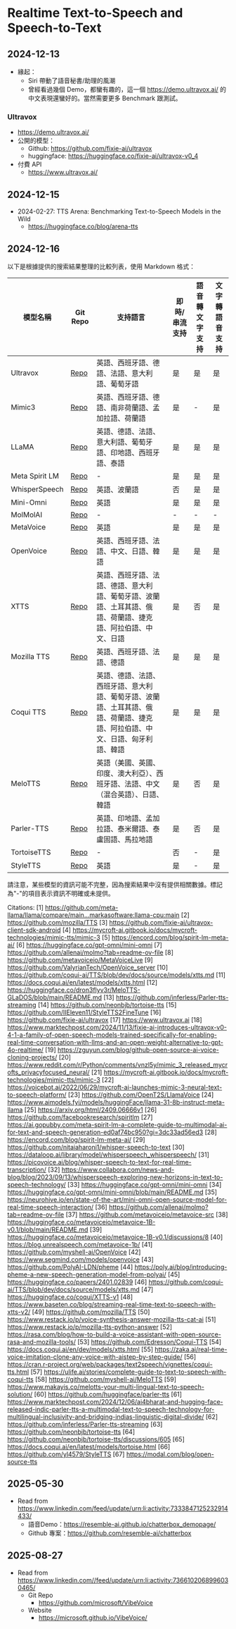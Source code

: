 # Realtime Text-to-Speech and Speech-to-Text

## 2024-12-13

- 緣起：
  - Siri 帶動了語音秘書/助理的風潮
  - 曾經看過幾個 Demo，都蠻有趣的，這一個 https://demo.ultravox.ai/ 的中文表現還蠻好的。當然需要更多 Benchmark 跟測試。

### Ultravox

- https://demo.ultravox.ai/
- 公開的模型：
  - Github: https://github.com/fixie-ai/ultravox
  - huggingface: https://huggingface.co/fixie-ai/ultravox-v0_4
- 付費 API
  - https://www.ultravox.ai/

## 2024-12-15

- 2024-02-27: TTS Arena: Benchmarking Text-to-Speech Models in the Wild
  - https://huggingface.co/blog/arena-tts

## 2024-12-16

以下是根據提供的搜索結果整理的比較列表，使用 Markdown 格式：

| 模型名稱 | Git Repo | 支持語言 | 即時/串流支持 | 語音轉文字支持 | 文字轉語音支持 |
|----------|----------|----------|----------------|-----------------|-----------------|
| Ultravox | [Repo](https://github.com/fixie-ai/ultravox) | 英語、西班牙語、德語、法語、意大利語、葡萄牙語 | 是 | 是 | 是 |
| Mimic3 | [Repo](https://github.com/MycroftAI/mimic3) | 英語、西班牙語、德語、南非荷蘭語、孟加拉語、荷蘭語 | 是 | - | 是 |
| LLaMA | [Repo](https://github.com/OpenT2S/LlamaVoice) | 英語、德語、法語、意大利語、葡萄牙語、印地語、西班牙語、泰語 | 是 | 是 | 是 |
| Meta Spirit LM | [Repo](https://github.com/facebookresearch/spiritlm) | - | 是 | 是 | 是 |
| WhisperSpeech | [Repo](https://github.com/nitaiaharoni1/whisper-speech-to-text) | 英語、波蘭語 | 否 | 是 | 是 |
| Mini-Omni | [Repo](https://github.com/gpt-omni/mini-omni) | 英語 | 是 | 是 | 是 |
| MolMolAI | [Repo](https://github.com/allenai/molmo) | - | - | - | - |
| MetaVoice | [Repo](https://github.com/metavoiceio/metavoice-src) | 英語 | 是 | 是 | 是 |
| OpenVoice | [Repo](https://github.com/myshell-ai/OpenVoice) | 英語、西班牙語、法語、中文、日語、韓語 | 是 | 是 | 是 |
| XTTS | [Repo](https://github.com/coqui-ai/TTS) | 英語、西班牙語、法語、德語、意大利語、葡萄牙語、波蘭語、土耳其語、俄語、荷蘭語、捷克語、阿拉伯語、中文、日語 | 是 | 否 | 是 |
| Mozilla TTS | [Repo](https://github.com/mozilla/TTS) | 英語、西班牙語、法語、德語 | 是 | 是 | 是 |
| Coqui TTS | [Repo](https://github.com/Edresson/Coqui-TTS) | 英語、德語、法語、西班牙語、意大利語、葡萄牙語、波蘭語、土耳其語、俄語、荷蘭語、捷克語、阿拉伯語、中文、日語、匈牙利語、韓語 | 是 | 是 | 是 |
| MeloTTS | [Repo](https://github.com/myshell-ai/MeloTTS) | 英語（美國、英國、印度、澳大利亞）、西班牙語、法語、中文（混合英語）、日語、韓語 | 是 | 否 | 是 |
| Parler-TTS | [Repo](https://github.com/huggingface/parler-tts) | 英語、印地語、孟加拉語、泰米爾語、泰盧固語、馬拉地語 | 是 | 否 | 是 |
| TortoiseTTS | [Repo](https://github.com/neonbjb/tortoise-tts) | - | 否 | - | 是 |
| StyleTTS | [Repo](https://github.com/yl4579/StyleTTS2) | 英語 | 是 | - | 是 |

請注意，某些模型的資訊可能不完整，因為搜索結果中沒有提供相關數據。標記為"-"的項目表示資訊不明確或未提供。

Citations:
[1] https://github.com/meta-llama/llama/compare/main...markasoftware:llama-cpu:main
[2] https://github.com/mozilla/TTS
[3] https://github.com/fixie-ai/ultravox-client-sdk-android
[4] https://mycroft-ai.gitbook.io/docs/mycroft-technologies/mimic-tts/mimic-3
[5] https://encord.com/blog/spirit-lm-meta-ai/
[6] https://huggingface.co/gpt-omni/mini-omni
[7] https://github.com/allenai/molmo?tab=readme-ov-file
[8] https://github.com/metavoiceio/MetaVoiceLive
[9] https://github.com/ValyrianTech/OpenVoice_server
[10] https://github.com/coqui-ai/TTS/blob/dev/docs/source/models/xtts.md
[11] https://docs.coqui.ai/en/latest/models/xtts.html
[12] https://huggingface.co/dron3flyv3r/MeloTTS-GLaDOS/blob/main/README.md
[13] https://github.com/inferless/Parler-tts-streaming
[14] https://github.com/neonbjb/tortoise-tts
[15] https://github.com/IIEleven11/StyleTTS2FineTune
[16] https://github.com/fixie-ai/ultravox
[17] https://www.ultravox.ai
[18] https://www.marktechpost.com/2024/11/13/fixie-ai-introduces-ultravox-v0-4-1-a-family-of-open-speech-models-trained-specifically-for-enabling-real-time-conversation-with-llms-and-an-open-weight-alternative-to-gpt-4o-realtime/
[19] https://zguyun.com/blog/github-open-source-ai-voice-cloning-projects/
[20] https://www.reddit.com/r/Python/comments/vnzl5y/mimic_3_released_mycrofts_privacyfocused_neural/
[21] https://mycroft-ai.gitbook.io/docs/mycroft-technologies/mimic-tts/mimic-3
[22] https://voicebot.ai/2022/06/29/mycroft-ai-launches-mimic-3-neural-text-to-speech-platform/
[23] https://github.com/OpenT2S/LlamaVoice
[24] https://www.aimodels.fyi/models/huggingFace/llama-31-8b-instruct-meta-llama
[25] https://arxiv.org/html/2409.06666v1
[26] https://github.com/facebookresearch/spiritlm
[27] https://ai.gopubby.com/meta-spirit-lm-a-complete-guide-to-multimodal-ai-for-text-and-speech-generation-ed0af74bc950?gi=3dc33ad56ed3
[28] https://encord.com/blog/spirit-lm-meta-ai/
[29] https://github.com/nitaiaharoni1/whisper-speech-to-text
[30] https://dataloop.ai/library/model/whisperspeech_whisperspeech/
[31] https://picovoice.ai/blog/whisper-speech-to-text-for-real-time-transcription/
[32] https://www.collabora.com/news-and-blog/blog/2023/09/13/whisperspeech-exploring-new-horizons-in-text-to-speech-technology/
[33] https://huggingface.co/gpt-omni/mini-omni
[34] https://huggingface.co/gpt-omni/mini-omni/blob/main/README.md
[35] https://neurohive.io/en/state-of-the-art/mini-omni-open-source-model-for-real-time-speech-interaction/
[36] https://github.com/allenai/molmo?tab=readme-ov-file
[37] https://github.com/metavoiceio/metavoice-src
[38] https://huggingface.co/metavoiceio/metavoice-1B-v0.1/blob/main/README.md
[39] https://huggingface.co/metavoiceio/metavoice-1B-v0.1/discussions/8
[40] https://blog.unrealspeech.com/metavoice-1b/
[41] https://github.com/myshell-ai/OpenVoice
[42] https://www.segmind.com/models/openvoice
[43] https://github.com/PolyAI-LDN/pheme
[44] https://poly.ai/blog/introducing-pheme-a-new-speech-generation-model-from-polyai/
[45] https://huggingface.co/papers/2401.02839
[46] https://github.com/coqui-ai/TTS/blob/dev/docs/source/models/xtts.md
[47] https://huggingface.co/coqui/XTTS-v1
[48] https://www.baseten.co/blog/streaming-real-time-text-to-speech-with-xtts-v2/
[49] https://github.com/mozilla/TTS
[50] https://www.restack.io/p/voice-synthesis-answer-mozilla-tts-cat-ai
[51] https://www.restack.io/p/mozilla-tts-python-answer
[52] https://rasa.com/blog/how-to-build-a-voice-assistant-with-open-source-rasa-and-mozilla-tools/
[53] https://github.com/Edresson/Coqui-TTS
[54] https://docs.coqui.ai/en/dev/models/xtts.html
[55] https://zaka.ai/real-time-voice-imitation-clone-any-voice-with-aistep-by-step-guide/
[56] https://cran.r-project.org/web/packages/text2speech/vignettes/coqui-tts.html
[57] https://ulife.ai/stories/complete-guide-to-text-to-speech-with-coqui-tts
[58] https://github.com/myshell-ai/MeloTTS
[59] https://www.makayis.co/melotts-your-multi-lingual-text-to-speech-solution/
[60] https://github.com/huggingface/parler-tts
[61] https://www.marktechpost.com/2024/12/06/ai4bharat-and-hugging-face-released-indic-parler-tts-a-multimodal-text-to-speech-technology-for-multilingual-inclusivity-and-bridging-indias-linguistic-digital-divide/
[62] https://github.com/inferless/Parler-tts-streaming
[63] https://github.com/neonbjb/tortoise-tts
[64] https://github.com/neonbjb/tortoise-tts/discussions/605
[65] https://docs.coqui.ai/en/latest/models/tortoise.html
[66] https://github.com/yl4579/StyleTTS
[67] https://modal.com/blog/open-source-tts

## 2025-05-30

- Read from https://www.linkedin.com/feed/update/urn:li:activity:7333847125232914433/
  - 語音Demo：https://resemble-ai.github.io/chatterbox_demopage/
  - Github 專案：https://github.com/resemble-ai/chatterbox

## 2025-08-27

- Read from https://www.linkedin.com//feed/update/urn:li:activity:7366102068996030465/
  - Git Repo
    - https://github.com/microsoft/VibeVoice
  - Website
    - https://microsoft.github.io/VibeVoice/